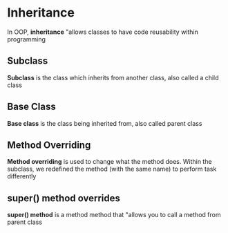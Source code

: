 # Inheritance
In OOP, **inheritance** "allows classes to have code reusability within programming

## Subclass
**Subclass** is the class which inherits from another class, also called a child class 

## Base Class
**Base class** is the class being inherited from, also called parent class

## Method Overriding
**Method overriding** is used to change what the method does. Within the subclass, we redefined the 
method (with the same name) to perform task differently



## super() method overrides
**super() method** is a method method that "allows you to call a method from parent class 
